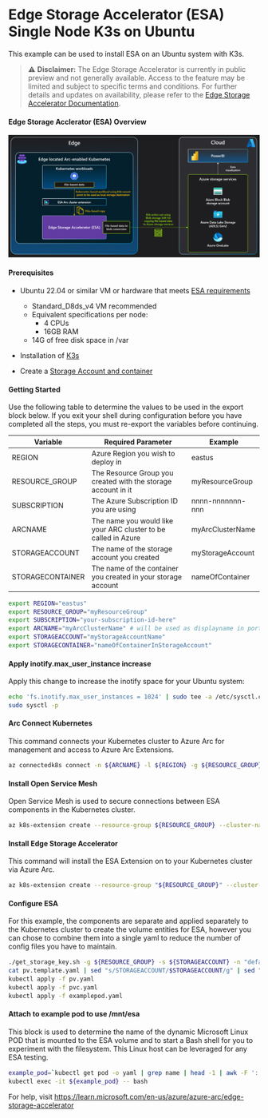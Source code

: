 # Edge Storage Accelerator (ESA) Single Node K3s on Ubuntu
This example can be used to install ESA on an Ubuntu system with K3s. 

> ⚠️ **Disclaimer:** The Edge Storage Accelerator is currently in public preview and not generally available. Access to the feature may be limited and subject to specific terms and conditions. For further details and updates on availability, please refer to the [Edge Storage Accelerator Documentation](https://learn.microsoft.com/azure/azure-arc/edge-storage-accelerator/overview).

#### Edge Storage Acclerator (ESA) Overview
![Edge Storage Accelerator Diagram.](esa_diagram.PNG)

#### Prerequisites
* Ubuntu 22.04 or similar VM or hardware that meets [ESA requirements](https://learn.microsoft.com/en-us/azure/azure-arc/edge-storage-accelerator/prepare-linux#minimum-hardware-requirements)
  * Standard_D8ds_v4 VM recommended
  * Equivalent specifications per node:
    * 4 CPUs
    * 16GB RAM
  * 14G of free disk space in /var

* Installation of [K3s](https://docs.k3s.io/quick-start)

* Create a [Storage Account and container](https://learn.microsoft.com/en-us/azure/storage/common/storage-account-create?tabs=azure-portal)

#### Getting Started
Use the following table to determine the values to be used in the export block below. If you exit your shell during configuration before you have completed all the steps, you must re-export the variables before continuing.  

|Variable        | Required Parameter                                             | Example |
|----------------|----------------------------------------------------------------|-----------------|
|REGION          | Azure Region you wish to deploy in                             | eastus          |
|RESOURCE_GROUP  | The Resource Group you created with the storage account in it  | myResourceGroup |
|SUBSCRIPTION    | The Azure Subscription ID you are using                        | nnnn-nnnnnnn-nnn|
|ARCNAME         | The name you would like your ARC cluster to be called in Azure | myArcClusterName|
|STORAGEACCOUNT  | The name of the storage account you created                    | myStorageAccount|
|STORAGECONTAINER| The name of the container you created in your storage account  | nameOfContainer |

```bash
export REGION="eastus"
export RESOURCE_GROUP="myResourceGroup"
export SUBSCRIPTION="your-subscription-id-here"
export ARCNAME="myArcClusterName" # will be used as displayname in portal
export STORAGEACCOUNT="myStorageAccountName"
export STORAGECONTAINER="nameOfContainerInStorageAccount"
```
#### Apply inotify.max_user_instance increase
Apply this change to increase the inotify space for your Ubuntu system: 

```bash
echo 'fs.inotify.max_user_instances = 1024' | sudo tee -a /etc/sysctl.conf
sudo sysctl -p
```

#### Arc Connect Kubernetes
This command connects your Kubernetes cluster to Azure Arc for management and access to Azure Arc Extensions. 
```bash
az connectedk8s connect -n ${ARCNAME} -l ${REGION} -g ${RESOURCE_GROUP} --subscription ${SUBSCRIPTION}
```
#### Install Open Service Mesh
Open Service Mesh is used to secure connections between ESA components in the Kubernetes cluster. 
```bash
az k8s-extension create --resource-group ${RESOURCE_GROUP} --cluster-name ${ARCNAME} --cluster-type connectedClusters --extension-type Microsoft.openservicemesh --scope cluster --name osm
```
#### Install Edge Storage Accelerator
This command will install the ESA Extension on to your Kubernetes cluster via Azure Arc.

```bash
az k8s-extension create --resource-group "${RESOURCE_GROUP}" --cluster-name "${ARCNAME}" --cluster-type connectedClusters --name esa --extension-type microsoft.edgestorageaccelerator --config-file config.json
```
#### Configure ESA 
For this example, the components are separate and applied separately to the Kubernetes cluster to create the volume entities for ESA, however you can chose to combine them into a single yaml to reduce the number of config files you have to maintain. 

```bash
./get_storage_key.sh -g ${RESOURCE_GROUP} -s ${STORAGEACCOUNT} -n "default"
cat pv.template.yaml | sed "s/STORAGEACCOUNT/$STORAGEACCOUNT/g" | sed "s/STORAGECONTAINER/$STORAGECONTAINER/g" > pv.yaml
kubectl apply -f pv.yaml
kubectl apply -f pvc.yaml
kubectl apply -f examplepod.yaml
```

#### Attach to example pod to use /mnt/esa
This block is used to determine the name of the dynamic Microsoft Linux POD that is mounted to the ESA volume and to start a Bash shell for you to experiment with the filesystem. This Linux host can be leveraged for any ESA testing. 

```bash
example_pod=`kubectl get pod -o yaml | grep name | head -1 | awk -F ':' '{print $2}'`
kubectl exec -it ${example_pod} -- bash
```

For help, visit https://learn.microsoft.com/en-us/azure/azure-arc/edge-storage-accelerator
